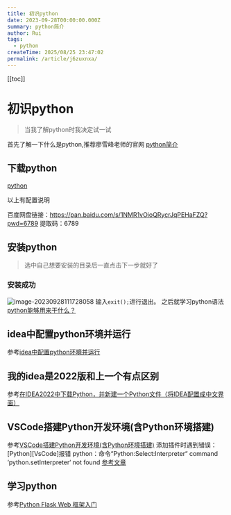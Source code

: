 ```yaml
---
title: 初识python
date: 2023-09-28T00:00:00.000Z
summary: python简介
author: Rui
tags:
  - python
createTime: 2025/08/25 23:47:02
permalink: /article/j6zuxnxa/
---
```


[[toc]]
#  初识python

> 当我了解python时我决定试一试
>
首先了解一下什么是python,推荐廖雪峰老师的官网
[python简介](https://www.liaoxuefeng.com/wiki/1016959663602400)

##  下载python

[python](https://mp.weixin.qq.com/s/4UB_23WcG0agOH7lwdmc3g)

以上有配置说明

百度网盘链接：https://pan.baidu.com/s/1NMR1vOioQRycrJqPEHaFZQ?pwd=6789
提取码：6789


##  安装python

> 选中自己想要安装的目录后一直点击下一步就好了

###  安装成功

![image-20230928111728058](https://huang-ruifang.gitee.io/pic-go/public/python/20230928112517.png)
输入`exit();`进行退出。
之后就学习python语法
[python能够用来干什么？](https://zhuanlan.zhihu.com/p/63077993)

## idea中配置python环境并运行
参考[idea中配置python环境并运行](https://blog.csdn.net/zl18603543572/article/details/122260908)
## 我的idea是2022版和上一个有点区别
参考[在IDEA2022中下载Python，并新建一个Python文件（将IDEA配置成中文界面）](https://blog.csdn.net/qq_52674444/article/details/125611085)
## VSCode搭建Python开发环境(含Python环境搭建)
参考[VSCode搭建Python开发环境(含Python环境搭建)](https://blog.csdn.net/zl18603543572/article/details/122260908)
添加插件时遇到错误：
[Python][VsCode]报错 python：命令“Python:Select:Interpreter“ command ‘python.setInterpreter‘ not found
[参考文章](https://blog.csdn.net/m0_56738500/article/details/127144144)

## 学习python
参考[Python Flask Web 框架入门](https://www.cnblogs.com/cleven/p/10858016.html)


